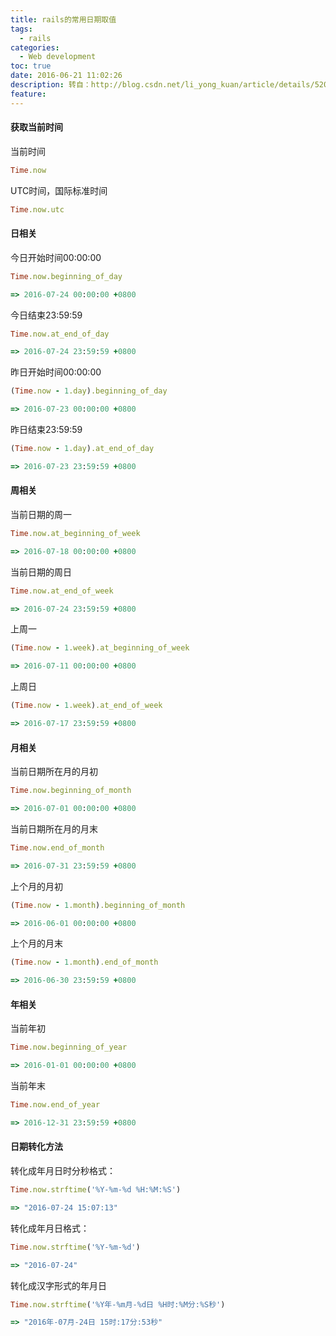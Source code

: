 ```yaml
---
title: rails的常用日期取值
tags:
  - rails
categories:
  - Web development
toc: true
date: 2016-06-21 11:02:26
description: 转自：http://blog.csdn.net/li_yong_kuan/article/details/52013862
feature: 
---
```


#### 获取当前时间

当前时间 
``` ruby
Time.now
```
UTC时间，国际标准时间 
``` ruby
Time.now.utc
```
#### 日相关

今日开始时间00:00:00 
``` ruby
Time.now.beginning_of_day

=> 2016-07-24 00:00:00 +0800
```
<!-- more -->
今日结束23:59:59 
``` ruby
Time.now.at_end_of_day

=> 2016-07-24 23:59:59 +0800
```
昨日开始时间00:00:00 
``` ruby
(Time.now - 1.day).beginning_of_day

=> 2016-07-23 00:00:00 +0800
```
昨日结束23:59:59 
``` ruby
(Time.now - 1.day).at_end_of_day

=> 2016-07-23 23:59:59 +0800
```
#### 周相关

当前日期的周一 
``` ruby
Time.now.at_beginning_of_week

=> 2016-07-18 00:00:00 +0800
```
当前日期的周日 
``` ruby
Time.now.at_end_of_week

=> 2016-07-24 23:59:59 +0800
```
上周一 
``` ruby
(Time.now - 1.week).at_beginning_of_week

=> 2016-07-11 00:00:00 +0800
```
上周日 
``` ruby
(Time.now - 1.week).at_end_of_week

=> 2016-07-17 23:59:59 +0800
```
#### 月相关

当前日期所在月的月初 
``` ruby
Time.now.beginning_of_month

=> 2016-07-01 00:00:00 +0800
```
当前日期所在月的月末 
``` ruby
Time.now.end_of_month

=> 2016-07-31 23:59:59 +0800
```
上个月的月初 
``` ruby
(Time.now - 1.month).beginning_of_month

=> 2016-06-01 00:00:00 +0800
```
上个月的月末 
``` ruby
(Time.now - 1.month).end_of_month

=> 2016-06-30 23:59:59 +0800
```
#### 年相关

当前年初 
``` ruby
Time.now.beginning_of_year

=> 2016-01-01 00:00:00 +0800
```
当前年末 
``` ruby
Time.now.end_of_year

=> 2016-12-31 23:59:59 +0800
```
#### 日期转化方法

转化成年月日时分秒格式： 
``` ruby
Time.now.strftime('%Y-%m-%d %H:%M:%S')

=> "2016-07-24 15:07:13"
```
转化成年月日格式： 
``` ruby
Time.now.strftime('%Y-%m-%d')

=> "2016-07-24"
```
转化成汉字形式的年月日 
``` ruby
Time.now.strftime('%Y年-%m月-%d日 %H时:%M分:%S秒')

=> "2016年-07月-24日 15时:17分:53秒"
```